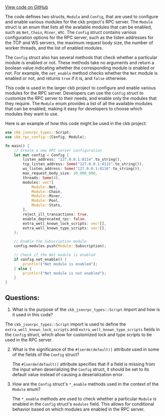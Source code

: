 [View code on GitHub](https://github.com/nervosnetwork/ckb/blob/develop/util/app-config/src/configs/rpc.rs)

The code defines two structs, `Module` and `Config`, that are used to configure and enable various modules for the ckb project's RPC server. The `Module` struct is an enum that lists all the available modules that can be enabled, such as `Net`, `Chain`, `Miner`, etc. The `Config` struct contains various configuration options for the RPC server, such as the listen addresses for the TCP and WS servers, the maximum request body size, the number of worker threads, and the list of enabled modules.

The `Config` struct also has several methods that check whether a particular module is enabled or not. These methods take no arguments and return a boolean value indicating whether the corresponding module is enabled or not. For example, the `net_enable` method checks whether the `Net` module is enabled or not, and returns `true` if it is, and `false` otherwise.

This code is used in the larger ckb project to configure and enable various modules for the RPC server. Developers can use the `Config` struct to customize the RPC server to their needs, and enable only the modules that they require. The `Module` enum provides a list of all the available modules that can be enabled, making it easy for developers to choose which modules they want to use.

Here is an example of how this code might be used in the ckb project:

```rust
use ckb_jsonrpc_types::Script;
use ckb_rpc_config::{Config, Module};

fn main() {
    // Create a new RPC server configuration
    let mut config = Config {
        listen_address: "127.0.0.1:8114".to_string(),
        tcp_listen_address: Some("127.0.0.1:8115".to_string()),
        ws_listen_address: Some("127.0.0.1:8116".to_string()),
        max_request_body_size: 10_000_000,
        threads: Some(4),
        modules: vec![
            Module::Net,
            Module::Chain,
            Module::Miner,
            Module::Pool,
            Module::Stats,
        ],
        reject_ill_transactions: true,
        enable_deprecated_rpc: false,
        extra_well_known_lock_scripts: vec![],
        extra_well_known_type_scripts: vec![],
    };

    // Enable the Subscription module
    config.modules.push(Module::Subscription);

    // Check if the Net module is enabled
    if config.net_enable() {
        println!("Net module is enabled");
    } else {
        println!("Net module is not enabled");
    }
}
```
## Questions:
 1. What is the purpose of the `ckb_jsonrpc_types::Script` import and how is it used in this code?

   The `ckb_jsonrpc_types::Script` import is used to define the `extra_well_known_lock_scripts` and `extra_well_known_type_scripts` fields in the `Config` struct, which allow for customized lock and type scripts to be used in the RPC server.

2. What is the significance of the `#[serde(default)]` attribute used in some of the fields of the `Config` struct?

   The `#[serde(default)]` attribute specifies that if a field is missing from the input when deserializing the `Config` struct, it should be set to its default value instead of causing a deserialization error.

3. How are the `Config` struct's `*_enable` methods used in the context of the `Module` enum?

   The `*_enable` methods are used to check whether a particular `Module` is enabled in the `Config` struct's `modules` field. This allows for conditional behavior based on which modules are enabled in the RPC server.
